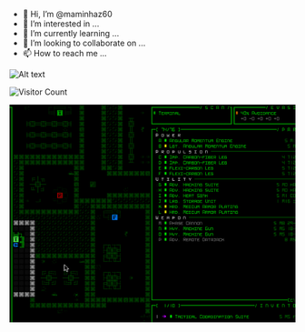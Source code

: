 
- 👋 Hi, I’m @maminhaz60
- 👀 I’m interested in ...
- 🌱 I’m currently learning ...
- 💞️ I’m looking to collaborate on ...
- 📫 How to reach me ...




![Alt text](https://user-images.githubusercontent.com/110269240/184834703-4c855b86-1de6-4058-b1fb-1e5b686915ec.gif)



![Visitor Count](https://profile-counter.glitch.me/maminhaz60/count.svg)


![Alt text](https://github.com/MRVIVEK-CODER/MRVIVEK-CODER/raw/main/md7Oqrf.gif)

<!---
maminhaz60/maminhaz60 is a ✨ special ✨ repository because its `README.md` (this file) appears on your GitHub profile.
You can click the Preview link to take a look at your changes.
--->
